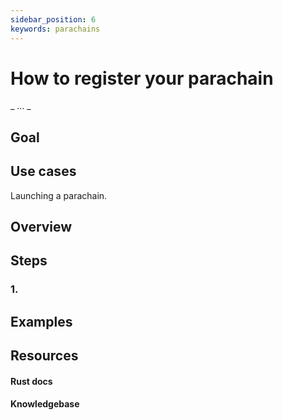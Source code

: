 ```yaml
---
sidebar_position: 6
keywords: parachains
---
```


# How to register your parachain
_ ... _

## Goal


## Use cases
Launching a parachain.

## Overview

## Steps

### 1.


## Examples

## Resources
#### Rust docs
#### Knowledgebase 
